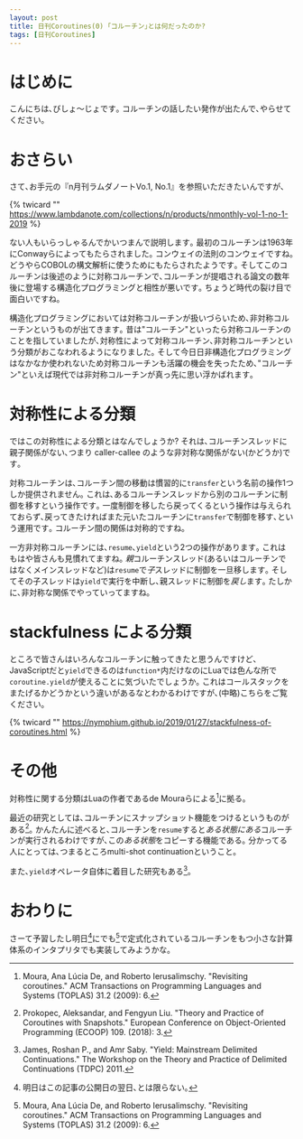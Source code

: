```yaml
---
layout: post
title: 日刊Coroutines(0) ｢コルーチン｣とは何だったのか?
tags: [日刊Coroutines]
---
```


<!--sectionize on-->
# はじめに
こんにちは､びしょ～じょです｡
コルーチンの話したい発作が出たんで､やらせてください｡

# おさらい
さて､お手元の『n月刊ラムダノートVo.1, No.1』を参照いただきたいんですが､

{% twicard "" https://www.lambdanote.com/collections/n/products/nmonthly-vol-1-no-1-2019 %}

ない人もいらっしゃるんでかいつまんで説明します｡
最初のコルーチンは1963年にConwayらによってもたらされました｡
コンウェイの法則のコンウェイですね｡
どうやらCOBOLの構文解析に使うためにもたらされたようです｡
そしてこのコルーチンは後述のように対称コルーチンで､コルーチンが提唱される論文の数年後に登場する構造化プログラミングと相性が悪いです｡
ちょうど時代の裂け目で面白いですね｡

構造化プログラミングにおいては対称コルーチンが扱いづらいため､非対称コルーチンというものが出てきます｡
昔は"コルーチン"といったら対称コルーチンのことを指していましたが､対称性によって対称コルーチン､非対称コルーチンという分類がおこなわれるようになりました｡
そして今日日非構造化プログラミングはなかなか使われないため対称コルーチンも活躍の機会を失ったため､"コルーチン"といえば現代では非対称コルーチンが真っ先に思い浮かばれます｡

# 対称性による分類
ではこの対称性による分類とはなんでしょうか?
それは､コルーチンスレッドに親子関係がない､つまり caller-callee のような非対称な関係がない(かどうか)です｡

対称コルーチンは､コルーチン間の移動は慣習的に`transfer`という名前の操作1つしか提供されません｡
これは､あるコルーチンスレッドから別のコルーチンに制御を移すという操作です｡
一度制御を移したら戻ってくるという操作は与えられておらず､戻ってきたければまた元いたコルーチンに`transfer`で制御を移す､という運用です｡
コルーチン間の関係は対称的ですね｡

一方非対称コルーチンには､`resume`､`yield`という2つの操作があります｡
これはもはや皆さんも見慣れてますね｡
*親*コルーチンスレッド(あるいはコルーチンではなくメインスレッドなど)は`resume`で*子*スレッドに制御を一旦移します｡
そしてその子スレッドは`yield`で実行を中断し､親スレッドに制御を*戻し*ます｡
たしかに､非対称な関係でやっていってますね｡

# stackfulness による分類
ところで皆さんはいろんなコルーチンに触ってきたと思うんですけど､JavaScriptだと`yield`できるのは`function*`内だけなのにLuaでは色んな所で`coroutine.yield`が使えることに気づいたでしょうか｡
これはコールスタックをまたげるかどうかという違いがあるなとわかるわけですが､(中略)こちらをご覧ください｡

{% twicard "" https://nymphium.github.io/2019/01/27/stackfulness-of-coroutines.html %}

# その他
対称性に関する分類はLuaの作者であるde Mouraらによる[^1]に拠る｡

最近の研究としては､コルーチンにスナップショット機能をつけるというものがある[^2]｡
かんたんに述べると､コルーチンを`resume`すると*ある状態にある*コルーチンが実行されるわけですが､この*ある状態*をコピーする機能である｡
分かってる人にとっては､つまるところmulti-shot continuationということ｡

また､`yield`オペレータ自体に着目した研究もある[^3]｡

# おわりに
さーて予習したし明日[^4]にでも[^1]で定式化されているコルーチンをもつ小さな計算体系のインタプリタでも実装してみようかな｡

[^1]: Moura, Ana Lúcia De, and Roberto Ierusalimschy. "Revisiting coroutines." ACM Transactions on Programming Languages and Systems (TOPLAS) 31.2 (2009): 6.
[^2]: Prokopec, Aleksandar, and Fengyun Liu. "Theory and Practice of Coroutines with Snapshots." European Conference on Object-Oriented Programming (ECOOP) 109. (2018): 3.
[^3]: James, Roshan P., and Amr Saby. "Yield: Mainstream Delimited Continuations." The Workshop on the Theory and Practice of Delimited Continuations (TDPC) 2011.
[^4]: 明日はこの記事の公開日の翌日､とは限らない｡
